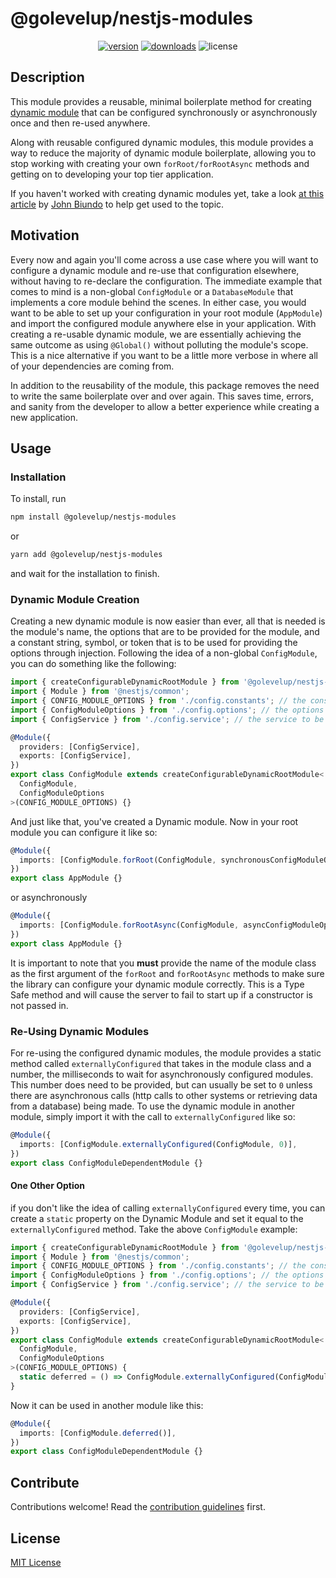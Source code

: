 # @golevelup/nestjs-modules

<p align="center">
<a href="https://www.npmjs.com/package/@golevelup/nestjs-modules"><img src="https://img.shields.io/npm/v/@golevelup/nestjs-modules.svg?style=flat" alt="version" /></a>
<a href="https://www.npmjs.com/package/@golevelup/nestjs-modules"><img alt="downloads" src="https://img.shields.io/npm/dt/@golevelup/nestjs-modules.svg?style=flat"></a>
<img alt="license" src="https://img.shields.io/npm/l/@golevelup/nestjs-modules.svg">
</p>

## Description

This module provides a reusable, minimal boilerplate method for creating [dynamic module](https://docs.nestjs.com/fundamentals/dynamic-modules) that can be configured synchronously or asynchronously once and then re-used anywhere.

Along with reusable configured dynamic modules, this module provides a way to reduce the majority of dynamic module boilerplate, allowing you to stop working with creating your own `forRoot/forRootAsync` methods and getting on to developing your top tier application.

If you haven't worked with creating dynamic modules yet, take a look [at this article](https://dev.to/nestjs/advanced-nestjs-how-to-build-completely-dynamic-nestjs-modules-1370) by [John Biundo](https://github.com/johnbiundo) to help get used to the topic.

## Motivation

Every now and again you'll come across a use case where you will want to configure a dynamic module and re-use that configuration elsewhere, without having to re-declare the configuration. The immediate example that comes to mind is a non-global `ConfigModule` or a `DatabaseModule` that implements a core module behind the scenes. In either case, you would want to be able to set up your configuration in your root module (`AppModule`) and import the configured module anywhere else in your application. With creating a re-usable dynamic module, we are essentially achieving the same outcome as using `@Global()` without polluting the module's scope. This is a nice alternative if you want to be a little more verbose in where all of your dependencies are coming from.

In addition to the reusability of the module, this package removes the need to write the same boilerplate over and over again. This saves time, errors, and sanity from the developer to allow a better experience while creating a new application.

## Usage

### Installation

To install, run

```sh
npm install @golevelup/nestjs-modules
```

or

```sh
yarn add @golevelup/nestjs-modules
```

and wait for the installation to finish.

### Dynamic Module Creation

Creating a new dynamic module is now easier than ever, all that is needed is the module's name, the options that are to be provided for the module, and a constant string, symbol, or token that is to be used for providing the options through injection. Following the idea of a non-global `ConfigModule`, you can do something like the following:

```ts
import { createConfigurableDynamicRootModule } from '@golevelup/nestjs-modules';
import { Module } from '@nestjs/common';
import { CONFIG_MODULE_OPTIONS } from './config.constants'; // the constant string/symbol/token
import { ConfigModuleOptions } from './config.options'; // the options to provide to the service
import { ConfigService } from './config.service'; // the service to be provided to the rest of the server

@Module({
  providers: [ConfigService],
  exports: [ConfigService],
})
export class ConfigModule extends createConfigurableDynamicRootModule<
  ConfigModule,
  ConfigModuleOptions
>(CONFIG_MODULE_OPTIONS) {}
```

And just like that, you've created a Dynamic module. Now in your root module you can configure it like so:

```ts
@Module({
  imports: [ConfigModule.forRoot(ConfigModule, synchronousConfigModuleOptions)],
})
export class AppModule {}
```

or asynchronously

```ts
@Module({
  imports: [ConfigModule.forRootAsync(ConfigModule, asyncConfigModuleOptions)],
})
export class AppModule {}
```

It is important to note that you **must** provide the name of the module class as the first argument of the `forRoot` and `forRootAsync` methods to make sure the library can configure your dynamic module correctly. This is a Type Safe method and will cause the server to fail to start up if a constructor is not passed in.

### Re-Using Dynamic Modules

For re-using the configured dynamic modules, the module provides a static method called `externallyConfigured` that takes in the module class and a number, the milliseconds to wait for asynchronously configured modules. This number does need to be provided, but can usually be set to `0` unless there are asynchronous calls (http calls to other systems or retrieving data from a database) being made. To use the dynamic module in another module, simply import it with the call to `externallyConfigured` like so:

```ts
@Module({
  imports: [ConfigModule.externallyConfigured(ConfigModule, 0)],
})
export class ConfigModuleDependentModule {}
```

#### One Other Option

if you don't like the idea of calling `externallyConfigured` every time, you can create a `static` property on the Dynamic Module and set it equal to the `externallyConfigured` method. Take the above `ConfigModule` example:

```ts
import { createConfigurableDynamicRootModule } from '@golevelup/nestjs-modules';
import { Module } from '@nestjs/common';
import { CONFIG_MODULE_OPTIONS } from './config.constants'; // the constant string/symbol/token
import { ConfigModuleOptions } from './config.options'; // the options to provide to the service
import { ConfigService } from './config.service'; // the service to be provided to the rest of the server

@Module({
  providers: [ConfigService],
  exports: [ConfigService],
})
export class ConfigModule extends createConfigurableDynamicRootModule<
  ConfigModule,
  ConfigModuleOptions
>(CONFIG_MODULE_OPTIONS) {
  static deferred = () => ConfigModule.externallyConfigured(ConfigModule, 0);
}
```

Now it can be used in another module like this:

```ts
@Module({
  imports: [ConfigModule.deferred()],
})
export class ConfigModuleDependentModule {}
```

## Contribute

Contributions welcome! Read the [contribution guidelines](../../CONTRIBUTING.md) first.

## License

[MIT License](../../LICENSE)
